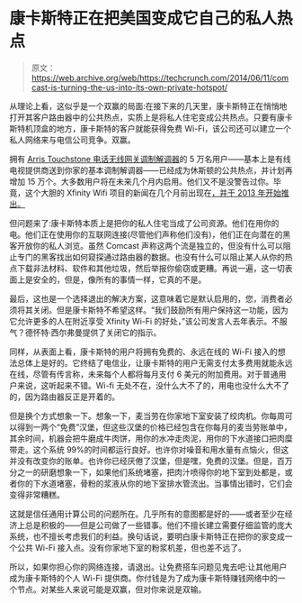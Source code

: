 # 康卡斯特正在把美国变成它自己的私人热点 

> 原文：<https://web.archive.org/web/https://techcrunch.com/2014/06/11/comcast-is-turning-the-us-into-its-own-private-hotspot/>

从理论上看，这似乎是一个双赢的局面:在接下来的几天里，康卡斯特正在悄悄地打开其客户路由器中的公共热点，实质上是将私人住宅变成公共热点。只要有康卡斯特机顶盒的地方，康卡斯特的客户就能获得免费 Wi-Fi，该公司还可以建立一个私人网络来与电信公司竞争。双赢。

拥有 [Arris Touchstone 电话无线网关调制解调器](https://web.archive.org/web/20221207100230/http://moto.arrisi.com/products/touchstone/index.asp)的 5 万名用户——基本上是有线电视提供商送到你家的基本调制解调器——已经成为休斯顿的公共热点，并计划再增加 15 万个。大多数用户将在未来几个月内启用。他们又不是没警告过你。毕竟，这个大胆的 Xfinity Wifi 项目的新闻在几个月前出现在[，并于 2013 年开始推出。](https://web.archive.org/web/20221207100230/http://corporate.comcast.com/news-information/news-feed/comcast-to-reach-8-million-xfinity-wifi-hotspots-in-2014)

但问题来了:康卡斯特本质上是把你的私人住宅当成了公司资源。他们在用你的电。他们正在使用你的互联网连接(尽管他们声称他们没有)，他们正在向潜在的黑客开放你的私人浏览。虽然 Comcast 声称这两个流是独立的，但没有什么可以阻止专门的黑客找出如何窥探通过路由器的数据。也没有什么可以阻止某人从你的热点下载非法材料、软件和其他垃圾，然后举报你偷窃或更糟。再说一遍，这一切表面上是安全的，但是，像所有的事情一样，它真的不是。

最后，这也是一个选择退出的解决方案，这意味着它是默认启用的，您，消费者必须将其关闭。但是康卡斯特不希望这样。“我们鼓励所有用户保持这一功能，因为它允许更多的人在附近享受 Xfinity Wi-Fi 的好处，”该公司发言人去年表示。不服气？德怀特·西尔弗曼提供了关闭它的指示。

同样，从表面上看，康卡斯特的用户将拥有免费的、永远在线的 Wi-Fi 接入的想法总体上是好的。它终结了电信业，让康卡斯特的用户无需支付太多费用就能永远在线，尽管有传言称，未来每个人都将每月支付 6 美元的附加费用。对于普通用户来说，这听起来不错。Wi-fi 无处不在，没什么大不了的，用电也没什么大不了的，因为路由器反正是开着的。

但是换个方式想象一下。想象一下，麦当劳在你家地下室安装了绞肉机。你每周可以得到一两个“免费”汉堡，但这些汉堡的价格已经包含在你每月的麦当劳账单中，其余时间，机器会把牛磨成牛肉饼，用你的水冲走肉泥，用你的下水道接口把肉糜带走。这个系统 99%的时间都运行良好。也许你对噪音和用水量有点恼火，但这并没有改变你的账单。也许你已经厌倦了汉堡，但是嘿，免费的汉堡。但是，百万分之一的研磨想象一下，如果他们系统堵塞，把肉汁喷得你的地下室到处都是，或者你的下水道堵塞，骨粉的浆液从你的地下室排水管流出。当事情出错时，它们会变得非常糟糕。

这就是信任通用计算公司的问题所在。几乎所有的意图都是好的——或者至少在经济上总是积极的——但是公司做了一些错事。他们不擅长建立需要仔细监管的庞大系统，也不擅长考虑我们的利益。换句话说，要明白康卡斯特正在把你的家变成一个公共 Wi-Fi 接入点。没有你家地下室的粉浆机差，但也差不远了。

所以，如果你担心你的网络连接，请退出。让免费搭车问题见鬼去吧:让其他用户成为康卡斯特的个人 Wi-Fi 提供商。你付钱是为了成为康卡斯特赚钱网络中的一个节点。对某些人来说可能是双赢，但对你来说是双输。